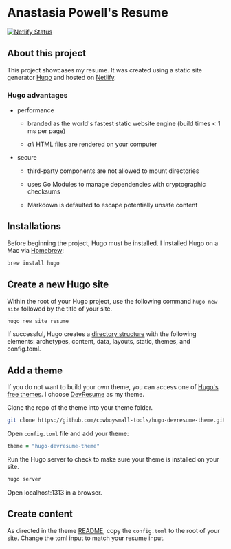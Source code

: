 # Anastasia Powell's Resume

[![Netlify Status](https://api.netlify.com/api/v1/badges/636d486d-dea1-494b-aba0-8500896d1d6f/deploy-status)](https://app.netlify.com/sites/anastasiacodes/deploys)

## About this project

This project showcases my resume. It was created using a static site generator [Hugo](https://gohugo.io/about) and hosted on [Netlify](https://www.netlify.com/). 

### Hugo advantages

* performance
  
  * branded as the world's fastest static website engine (build times < 1 ms per page)
  
  * *all* HTML files are rendered on your computer
  
* secure
  * third-party components are not allowed to mount directories
  
  * uses Go Modules to manage dependencies with cryptographic checksums
  * Markdown is defaulted to escape potentially unsafe content

## Installations

Before beginning the project, Hugo must be installed. I installed Hugo on a Mac via [Homebrew](https://brew.sh/):

```zsh
brew install hugo
```

## Create a new Hugo site

Within the root of your Hugo project, use the following command `hugo new site` followed by the title of your site.

```zsh
hugo new site resume
```

If successful, Hugo creates a [directory structure](https://gohugo.io/getting-started/directory-structure/) with the following elements: archetypes, content, data, layouts, static, themes, and config.toml.

## Add a theme

If you do not want to build your own theme, you can access one of [Hugo's free themes](https://themes.gohugo.io/). I choose [DevResume](https://themes.gohugo.io/hugo-devresume-theme/) as my theme.

Clone the repo of the theme into your theme folder.

```zsh
git clone https://github.com/cowboysmall-tools/hugo-devresume-theme.git 
```

Open `config.toml` file and add your theme:

```zsh
theme = "hugo-devresume-theme"
```

Run the Hugo server to check to make sure your theme is installed on your site.

```zsh
hugo server
```

Open localhost:1313 in a browser.

## Create content

As directed in the theme [README](https://github.com/cowboysmall-tools/hugo-devresume-theme/blob/master/README.md), copy the `config.toml` to the root of your site. Change the toml input to match your resume input.


